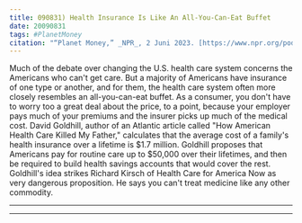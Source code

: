 ```yaml
---
title: 090831) Health Insurance Is Like An All-You-Can-Eat Buffet
date: 20090831
tags: #PlanetMoney
citation: "“Planet Money,” _NPR_, 2 Juni 2023. [https://www.npr.org/podcasts/510289/planet-money](https://www.npr.org/podcasts/510289/planet-money) (diakses 4 Juni 2023)."
---
```


Much of the debate over changing the U.S. health care system concerns the Americans who can't get care. But a majority of Americans have insurance of one type or another, and for them, the health care system often more closely resembles an all-you-can-eat buffet. As a consumer, you don't have to worry too a great deal about the price, to a point, because your employer pays much of your premiums and the insurer picks up much of the medical cost. David Goldhill, author of an Atlantic article called "How American Health Care Killed My Father," calculates that the average cost of a family's health insurance over a lifetime is $1.7 million. Goldhill proposes that Americans pay for routine care up to $50,000 over their lifetimes, and then be required to build health savings accounts that would cover the rest. Goldhill's idea strikes Richard Kirsch of Health Care for America Now as very dangerous proposition. He says you can't treat medicine like any other commodity.

----



----
